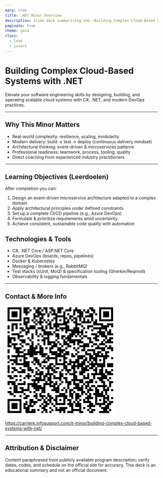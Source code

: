 ```yaml
---
marp: true
title: .NET Minor Overview
description: Slide deck summarizing the 'Building Complex Cloud-Based Systems with .NET' minor
paginate: true
theme: gaia
class:
  - lead
  - invert
---
```


# Building Complex Cloud-Based Systems with .NET

Elevate your software engineering skills by designing, building, and operating scalable cloud systems with C#, .NET, and modern DevOps practices.

---

## Why This Minor Matters

- Real-world complexity: resilience, scaling, modularity
- Modern delivery: build → test → deploy (continuous delivery mindset)
- Architectural thinking: event-driven & microservices patterns
- Professional readiness: teamwork, process, tooling, quality
- Direct coaching from experienced industry practitioners

---

## Learning Objectives (Leerdoelen)

After completion you can:
 
1. Design an event-driven microservice architecture adapted to a complex domain
2. Apply architectural principles under defined constraints
3. Set up a complete CI/CD pipeline (e.g., Azure DevOps)
4. Formulate & prioritize requirements amid uncertainty
5. Achieve consistent, sustainable code quality with automation

## Technologies & Tools

- C#, .NET Core / ASP.NET Core
- Azure DevOps (boards, repos, pipelines)
- Docker & Kubernetes
- Messaging / brokers (e.g., RabbitMQ)
- Test stacks (xUnit, MoQ) & specification tooling (Gherkin/Reqnroll)
- Observability & logging fundamentals

---

## Contact & More Info

![GitHub Copilot](./images/link-minor.png)

https://carriere.infosupport.com/it-minor/building-complex-cloud-based-systems-with-net/

---

## Attribution & Disclaimer

Content paraphrased from publicly available program description; verify dates, codes, and schedule on the official site for accuracy. This deck is an educational summary and not an official document.
